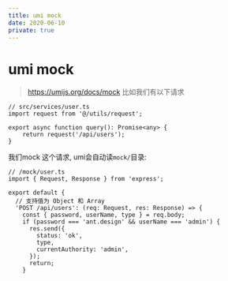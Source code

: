 ```yaml
---
title: umi mock
date: 2020-06-10
private: true
---
```

# umi mock
> https://umijs.org/docs/mock
比如我们有以下请求

    // src/services/user.ts
    import request from '@/utils/request';

    export async function query(): Promise<any> {
        return request('/api/users');
    }

我们mock 这个请求, umi会自动读`mock/`目录:

    // /mock/user.ts
    import { Request, Response } from 'express';

    export default {
      // 支持值为 Object 和 Array
      'POST /api/users': (req: Request, res: Response) => {
        const { password, userName, type } = req.body;
        if (password === 'ant.design' && userName === 'admin') {
          res.send({
            status: 'ok',
            type,
            currentAuthority: 'admin',
          });
          return;
        }
    

